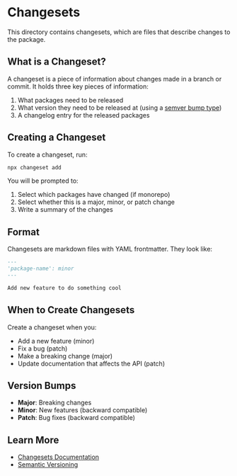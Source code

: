# Changesets

This directory contains changesets, which are files that describe changes to the
package.

## What is a Changeset?

A changeset is a piece of information about changes made in a branch or commit.
It holds three key pieces of information:

1. What packages need to be released
2. What version they need to be released at (using a
   [semver bump type](https://semver.org/))
3. A changelog entry for the released packages

## Creating a Changeset

To create a changeset, run:

```bash
npx changeset add
```

You will be prompted to:

1. Select which packages have changed (if monorepo)
2. Select whether this is a major, minor, or patch change
3. Write a summary of the changes

## Format

Changesets are markdown files with YAML frontmatter. They look like:

```markdown
---
'package-name': minor
---

Add new feature to do something cool
```

## When to Create Changesets

Create a changeset when you:

- Add a new feature (minor)
- Fix a bug (patch)
- Make a breaking change (major)
- Update documentation that affects the API (patch)

## Version Bumps

- **Major**: Breaking changes
- **Minor**: New features (backward compatible)
- **Patch**: Bug fixes (backward compatible)

## Learn More

- [Changesets Documentation](https://github.com/changesets/changesets)
- [Semantic Versioning](https://semver.org/)
